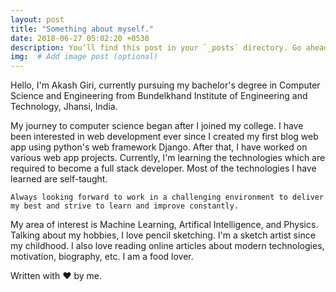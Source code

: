 ```yaml
---
layout: post
title: "Something about myself."
date: 2018-06-27 05:02:20 +0530
description: You’ll find this post in your `_posts` directory. Go ahead and edit it and re-build the site to see your changes. # Add post description (optional)
img:  # Add image post (optional)
---
```


Hello, I'm Akash Giri, currently pursuing my bachelor's degree in Computer Science and Engineering from Bundelkhand Institute of Engineering and Technology, Jhansi, India.

My journey to computer science began after I joined my college. I have been interested in web development ever since I created my first blog web app using python's web framework Django. After that, I have worked on various web app projects. Currently, I'm learning the technologies which are required to become a full stack developer. Most of the technologies I have learned are self-taught.


``Always looking forward to work in a challenging environment to deliver my best and strive to learn and improve constantly.``

My area of interest is Machine Learning, Artifical Intelligence, and Physics. Talking about my hobbies, I love pencil sketching. I'm a sketch artist since my childhood. I also love reading online articles about modern technologies, motivation, biography, etc. I am a food lover.

Written with :heart: by me.